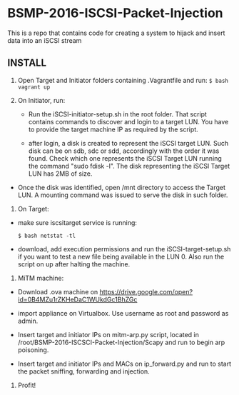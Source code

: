 # BSMP-2016-ISCSI-Packet-Injection
This is a repo that contains code for creating a system to hijack and insert data into an iSCSI stream

INSTALL
------------
1) Open Target and Initiator folders containing .Vagrantfile  and run: ```$ bash vagrant up```

1)  On Initiator, run:

	+  Run the iSCSI-initiator-setup.sh in the root folder. That script contains commands to discover and login to a target LUN. You have to provide the target machine IP as required by the script.

	+  after login, a disk is created to represent the iSCSI target LUN.	Such disk can be on sdb, sdc or sdd, accordingly with the order it was found. Check which one represents the iSCSI Target LUN running the command "sudo fdisk -l". The disk representing the iSCSI Target LUN has 2MB of size.

   + Once the disk was identified, open /mnt directory to access the Target LUN. A mounting command was issued to serve the disk in such folder.

1)  On Target:

+  make sure iscsitarget service is running:

	```$ bash netstat -tl```

 +  download, add execution permissions and run the iSCSI-target-setup.sh if you want to test a new file being available in the LUN 0. Also run the script on up after halting the machine.


1)  MiTM machine:

 + Download .ova machine on https://drive.google.com/open?id=0B4MZu1rZKHeDaC1WUkdGc1BhZGc

 +  import appliance on Virtualbox. Use username as root and password as admin.

 + Insert target and initiator IPs on mitm-arp.py script, located in /root/BSMP-2016-ISCSCI-Packet-Injection/Scapy and run to begin arp poisoning.

 + Insert target and initiator IPs and MACs on ip_forward.py and run to start the packet sniffing, forwarding and injection.

1) Profit!
